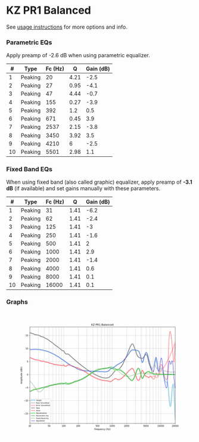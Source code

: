 # KZ PR1 Balanced
See [usage instructions](https://github.com/jaakkopasanen/AutoEq#usage) for more options and info.

### Parametric EQs
Apply preamp of -2.6 dB when using parametric equalizer.

|   # | Type    |   Fc (Hz) |    Q |   Gain (dB) |
|-----|---------|-----------|------|-------------|
|   1 | Peaking |        20 | 4.21 |        -2.5 |
|   2 | Peaking |        27 | 0.95 |        -4.1 |
|   3 | Peaking |        47 | 4.44 |        -0.7 |
|   4 | Peaking |       155 | 0.27 |        -3.9 |
|   5 | Peaking |       392 | 1.2  |         0.5 |
|   6 | Peaking |       671 | 0.45 |         3.9 |
|   7 | Peaking |      2537 | 2.15 |        -3.8 |
|   8 | Peaking |      3450 | 3.92 |         3.5 |
|   9 | Peaking |      4210 | 6    |        -2.5 |
|  10 | Peaking |      5501 | 2.98 |         1.1 |

### Fixed Band EQs
When using fixed band (also called graphic) equalizer, apply preamp of **-3.1 dB** (if available) and set gains manually with these parameters.

|   # | Type    |   Fc (Hz) |    Q |   Gain (dB) |
|-----|---------|-----------|------|-------------|
|   1 | Peaking |        31 | 1.41 |        -6.2 |
|   2 | Peaking |        62 | 1.41 |        -2.4 |
|   3 | Peaking |       125 | 1.41 |        -3   |
|   4 | Peaking |       250 | 1.41 |        -1.6 |
|   5 | Peaking |       500 | 1.41 |         2   |
|   6 | Peaking |      1000 | 1.41 |         2.9 |
|   7 | Peaking |      2000 | 1.41 |        -1.4 |
|   8 | Peaking |      4000 | 1.41 |         0.6 |
|   9 | Peaking |      8000 | 1.41 |         0.1 |
|  10 | Peaking |     16000 | 1.41 |         0.1 |

### Graphs
![](./KZ%20PR1%20Balanced.png)
